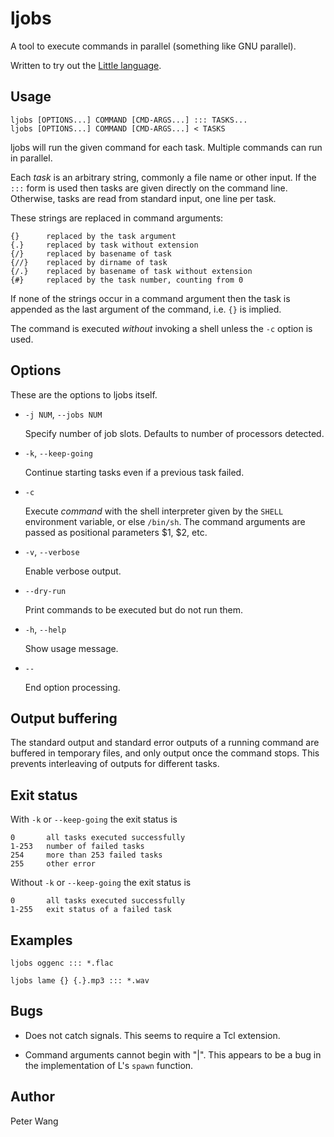 ljobs
=====

A tool to execute commands in parallel (something like GNU parallel).

Written to try out the [Little language](http://www.little-lang.org/).

Usage
-----

    ljobs [OPTIONS...] COMMAND [CMD-ARGS...] ::: TASKS...
    ljobs [OPTIONS...] COMMAND [CMD-ARGS...] < TASKS

ljobs will run the given command for each task.  Multiple commands can
run in parallel.

Each *task* is an arbitrary string, commonly a file name or other input.
If the `:::` form is used then tasks are given directly on the command
line.  Otherwise, tasks are read from standard input, one line per task.

These strings are replaced in command arguments:

    {}      replaced by the task argument
    {.}     replaced by task without extension
    {/}     replaced by basename of task
    {//}    replaced by dirname of task
    {/.}    replaced by basename of task without extension
    {#}     replaced by the task number, counting from 0

If none of the strings occur in a command argument then the task is
appended as the last argument of the command, i.e. `{}` is implied.

The command is executed *without* invoking a shell unless the `-c`
option is used.

Options
-------

These are the options to ljobs itself.

  * `-j NUM`, `--jobs NUM`

    Specify number of job slots. Defaults to number of processors
    detected.

  * `-k`, `--keep-going`

    Continue starting tasks even if a previous task failed.

  * `-c`

    Execute *command* with the shell interpreter given by the `SHELL`
    environment variable, or else `/bin/sh`.  The command arguments are
    passed as positional parameters $1, $2, etc.

  * `-v`, `--verbose`

    Enable verbose output.

  * `--dry-run`

    Print commands to be executed but do not run them.

  * `-h`, `--help`

    Show usage message.

  * `--`

    End option processing.

Output buffering
----------------

The standard output and standard error outputs of a running command are
buffered in temporary files, and only output once the command stops.
This prevents interleaving of outputs for different tasks.

Exit status
-----------

With `-k` or `--keep-going` the exit status is

    0       all tasks executed successfully
    1-253   number of failed tasks
    254     more than 253 failed tasks
    255     other error

Without `-k` or `--keep-going` the exit status is

    0       all tasks executed successfully
    1-255   exit status of a failed task

Examples
--------

    ljobs oggenc ::: *.flac

    ljobs lame {} {.}.mp3 ::: *.wav

Bugs
----

  * Does not catch signals. This seems to require a Tcl extension.

  * Command arguments cannot begin with "|". This appears to be a
    bug in the implementation of L's `spawn` function.

Author
------

Peter Wang
